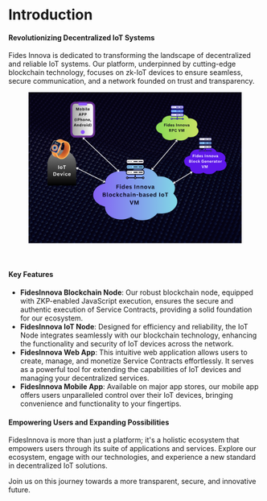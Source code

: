 
# Introduction

#### Revolutionizing Decentralized IoT Systems
Fides Innova is dedicated to transforming the landscape of decentralized and reliable IoT systems. Our platform, underpinned by cutting-edge blockchain technology, focuses on zk-IoT devices to ensure seamless, secure communication, and a network founded on trust and transparency.
<figure><img src="Fides Innova Blockchain-based IOT.png" alt=""><figcaption></figcaption></figure>
<figure><img src=".gitbook/assets/Intro.jpg" alt=""><figcaption></figcaption></figure>

#### Key Features

* **FidesInnova Blockchain Node**: Our robust blockchain node, equipped with ZKP-enabled JavaScript execution, ensures the secure and authentic execution of Service Contracts, providing a solid foundation for our ecosystem.
* **FidesInnova IoT Node**: Designed for efficiency and reliability, the IoT Node integrates seamlessly with our blockchain technology, enhancing the functionality and security of IoT devices across the network.
* **FidesInnova Web App**: This intuitive web application allows users to create, manage, and monetize Service Contracts effortlessly. It serves as a powerful tool for extending the capabilities of IoT devices and managing your decentralized services.
* **FidesInnova Mobile App**: Available on major app stores, our mobile app offers users unparalleled control over their IoT devices, bringing convenience and functionality to your fingertips.

#### Empowering Users and Expanding Possibilities

FidesInnova is more than just a platform; it's a holistic ecosystem that empowers users through its suite of applications and services. Explore our ecosystem, engage with our technologies, and experience a new standard in decentralized IoT solutions.

Join us on this journey towards a more transparent, secure, and innovative future.
